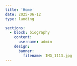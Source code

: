```yaml
---
title: 'Home'
date: 2025-06-12
type: landing

sections:
  - block: biography
    content:
      username: admin
    design:
      banner:
        filename: IMG_1113.jpg
---
```

